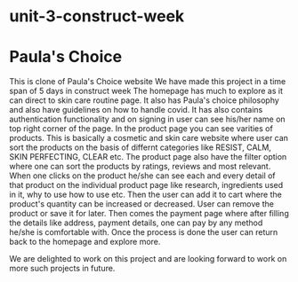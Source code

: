 # unit-3-construct-week
# Paula's Choice
<p>This is clone of Paula's Choice website
We have made this project in a time span of 5 days in construct week
The homepage has much to explore as it can direct to skin care routine page.
It also has Paula's choice philosophy and also have guidelines on how to handle covid.
It has also contains authentication functionality and on signing in user can see his/her name on top right corner of the page.
In the product page you can see varities of products.
This is basically a cosmetic and skin care website where user can sort the products on the basis of differnt categories like RESIST, CALM, SKIN PERFECTING, CLEAR etc.
The product page also have the filter option where one can sort the products by ratings, reviews and most relevant.
When one clicks on the product he/she can see each and every detail of that product on the individual product page like research, ingredients used in it, why to use how to use etc.
Then the user can add it to cart where the product's quantity can be increased or decreased. User can remove the product or save it for later. 
Then comes the payment page where after filling the details like address, payment details, one can pay by any method he/she is comfortable with.
Once the process is done the user can return back to the homepage and explore more.



We are delighted to work on this project and are looking forward to work on more such projects in future.

</p>

